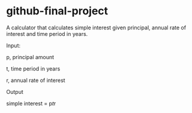 # github-final-project

A calculator that calculates simple interest given principal, annual rate of interest and time period in years.


Input:

   p, principal amount
   
   
   t, time period in years
   
   
   r, annual rate of interest
   
   
Output

   simple interest = p*t*r
